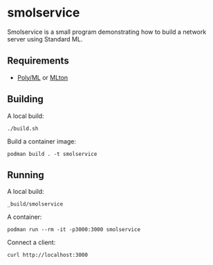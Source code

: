 # smolservice

Smolservice is a small program demonstrating how to build a network server
using Standard ML.

## Requirements

* [Poly/ML] or [MLton]

[Poly/ML]: https://www.polyml.org
[MLton]: http://mlton.org

## Building

A local build:
```
./build.sh
```

Build a container image:
```
podman build . -t smolservice
```

## Running

A local build:
```
_build/smolservice
```

A container:
```
podman run --rm -it -p3000:3000 smolservice
```

Connect a client:
```
curl http://localhost:3000
```
